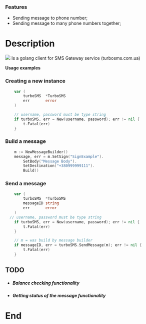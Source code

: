 ### Features

- Sending message to phone number;
- Sending message to many phone numbers together;

# Description

![](https://turbosms.ua/img/logo.png)
Is a golang client for SMS Gateway service (turbosms.com.ua)

**Usage examples**

### Creating a new instance
```go
	var (
		turboSMS  *TurboSMS
		err       error
	)

	// username, password must be type string
	if turboSMS, err = New(username, password); err != nil {
		t.Fatal(err)
	}
```

### Build a message
```go
	m := NewMessageBuilder()
	message, err = m.SetSign("SignExample").
		SetBody("Message Body").
		SetDestination("+380999999111").
		Build()
```

### Send a message
```go
	var (
		turboSMS  *TurboSMS
		messageID string
		err       error
	)
  // username, password must be type string
	if turboSMS, err = New(username, password); err != nil {
		t.Fatal(err)
	}

	// m = was build by message builder
	if messageID, err = turboSMS.SendMessage(m); err != nil {
		t.Fatal(err)
	}
```

## TODO
- ##### Balance checking functionality
- ##### Getting status of the message functionality

# End